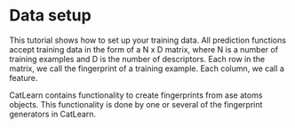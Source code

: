 # Data setup

This tutorial shows how to set up your training data. All prediction functions accept training data in the form of a N x D matrix, where N is a number of training examples and D is the number of descriptors. Each row in the matrix, we call the fingerprint of a training example. Each column, we call a feature.

CatLearn contains functionality to create fingerprints from ase atoms objects. This functionality is done by one or several of the fingerprint generators in CatLearn.
